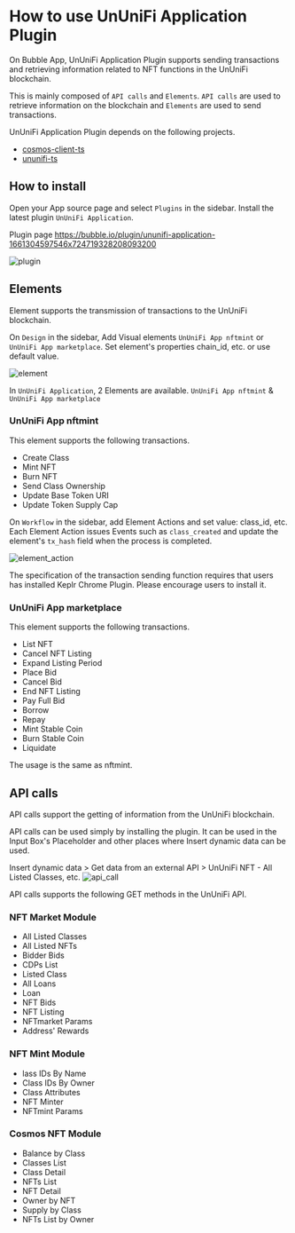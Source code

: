 # How to use UnUniFi Application Plugin

On Bubble App, UnUniFi Application Plugin supports sending transactions and retrieving information related to NFT functions in the UnUniFi blockchain.

This is mainly composed of `API calls` and `Elements`.
`API calls` are used to retrieve information on the blockchain and `Elements` are used to send transactions.

UnUniFi Application Plugin depends on the following projects.

- [cosmos-client-ts](https://github.com/cosmos-client/cosmos-client-ts)
- [ununifi-ts](https://github.com/cosmos-client/ununifi-ts)

## How to install

Open your App source page and select `Plugins` in the sidebar.
Install the latest plugin `UnUniFi Application`.

Plugin page <https://bubble.io/plugin/ununifi-application-1661304597546x724719328208093200>

![plugin](https://user-images.githubusercontent.com/29295263/192484786-328707cb-dcef-42a6-9775-e81fe2794650.jpg)

## Elements

Element supports the transmission of transactions to the UnUniFi blockchain.

On `Design` in the sidebar, Add Visual elements `UnUniFi App nftmint` or `UnUniFi App marketplace`.
Set element's properties chain_id, etc. or use default value.

![element](https://user-images.githubusercontent.com/29295263/192485033-926bed7b-7d2e-4186-ba68-d5f7299ade80.jpg)

In `UnUniFi Application`, 2 Elements are available.
`UnUniFi App nftmint` & `UnUniFi App marketplace`

### UnUniFi App nftmint

This element supports the following transactions.

- Create Class
- Mint NFT
- Burn NFT
- Send Class Ownership
- Update Base Token URI
- Update Token Supply Cap

On `Workflow` in the sidebar, add Element Actions and set value: class_id, etc.
Each Element Action issues Events such as `class_created` and update the element's `tx_hash` field when the process is completed.

![element_action](https://user-images.githubusercontent.com/29295263/192485002-d437a91f-873a-460d-9b1e-682244399af9.jpg)

The specification of the transaction sending function requires that users has installed Keplr Chrome Plugin.
Please encourage users to install it.

### UnUniFi App marketplace

This element supports the following transactions.

- List NFT
- Cancel NFT Listing
- Expand Listing Period
- Place Bid
- Cancel Bid
- End NFT Listing
- Pay Full Bid
- Borrow
- Repay
- Mint Stable Coin
- Burn Stable Coin
- Liquidate

The usage is the same as nftmint.

## API calls

API calls support the getting of information from the UnUniFi blockchain.

API calls can be used simply by installing the plugin.
It can be used in the Input Box's Placeholder and other places where Insert dynamic data can be used.

Insert dynamic data > Get data from an external API > UnUniFi NFT - All Listed Classes, etc.
![api_call](https://user-images.githubusercontent.com/29295263/192485077-f7d36900-399b-4f57-b726-9a80ead91890.jpg)

API calls supports the following GET methods in the UnUniFi API.

### NFT Market Module

- All Listed Classes
- All Listed NFTs
- Bidder Bids
- CDPs List
- Listed Class
- All Loans
- Loan
- NFT Bids
- NFT Listing
- NFTmarket Params
- Address' Rewards

### NFT Mint Module

- lass IDs By Name
- Class IDs By Owner
- Class Attributes
- NFT Minter
- NFTmint Params

### Cosmos NFT Module

- Balance by Class
- Classes List
- Class Detail
- NFTs List
- NFT Detail
- Owner by NFT
- Supply by Class
- NFTs List by Owner
